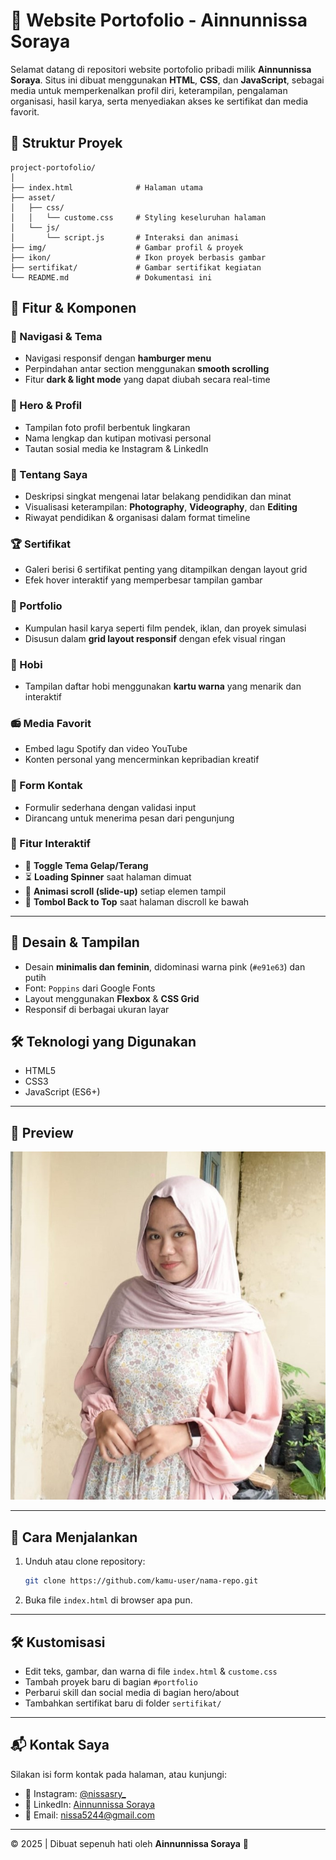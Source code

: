 
# 💼 Website Portofolio - Ainnunnissa Soraya

Selamat datang di repositori website portofolio pribadi milik **Ainnunnissa Soraya**. Situs ini dibuat menggunakan **HTML**, **CSS**, dan **JavaScript**, sebagai media untuk memperkenalkan profil diri, keterampilan, pengalaman organisasi, hasil karya, serta menyediakan akses ke sertifikat dan media favorit.

## 📂 Struktur Proyek
```
project-portofolio/
│
├── index.html              # Halaman utama
├── asset/
│   ├── css/
│   │   └── custome.css     # Styling keseluruhan halaman
│   └── js/
│       └── script.js       # Interaksi dan animasi
├── img/                    # Gambar profil & proyek
├── ikon/                   # Ikon proyek berbasis gambar
├── sertifikat/             # Gambar sertifikat kegiatan
└── README.md               # Dokumentasi ini
```

## 🔧 Fitur & Komponen

### 🌟 Navigasi & Tema
- Navigasi responsif dengan **hamburger menu**
- Perpindahan antar section menggunakan **smooth scrolling**
- Fitur **dark & light mode** yang dapat diubah secara real-time

### 👤 Hero & Profil
- Tampilan foto profil berbentuk lingkaran
- Nama lengkap dan kutipan motivasi personal
- Tautan sosial media ke Instagram & LinkedIn

### 🧠 Tentang Saya
- Deskripsi singkat mengenai latar belakang pendidikan dan minat
- Visualisasi keterampilan: **Photography**, **Videography**, dan **Editing**
- Riwayat pendidikan & organisasi dalam format timeline

### 🏆 Sertifikat
- Galeri berisi 6 sertifikat penting yang ditampilkan dengan layout grid
- Efek hover interaktif yang memperbesar tampilan gambar

### 🎥 Portfolio
- Kumpulan hasil karya seperti film pendek, iklan, dan proyek simulasi
- Disusun dalam **grid layout responsif** dengan efek visual ringan

### 🎨 Hobi
- Tampilan daftar hobi menggunakan **kartu warna** yang menarik dan interaktif

### 📻 Media Favorit
- Embed lagu Spotify dan video YouTube
- Konten personal yang mencerminkan kepribadian kreatif

### 📩 Form Kontak
- Formulir sederhana dengan validasi input
- Dirancang untuk menerima pesan dari pengunjung

### 🧠 Fitur Interaktif
- 🌙 **Toggle Tema Gelap/Terang**
- ⏳ **Loading Spinner** saat halaman dimuat
- 🎯 **Animasi scroll (slide-up)** setiap elemen tampil
- 🔼 **Tombol Back to Top** saat halaman discroll ke bawah

---

## 🎨 Desain & Tampilan

- Desain **minimalis dan feminin**, didominasi warna pink (`#e91e63`) dan putih
- Font: `Poppins` dari Google Fonts
- Layout menggunakan **Flexbox** & **CSS Grid**
- Responsif di berbagai ukuran layar

## 🛠 Teknologi yang Digunakan
- HTML5
- CSS3
- JavaScript (ES6+)

---

## 📸 Preview
![Tampilan Awal](img/NissaS.jpg)

---

## 🚀 Cara Menjalankan
1. Unduh atau clone repository:
   ```bash
   git clone https://github.com/kamu-user/nama-repo.git
   ```
2. Buka file `index.html` di browser apa pun.

---

## 🛠️ Kustomisasi
- Edit teks, gambar, dan warna di file `index.html` & `custome.css`
- Tambah proyek baru di bagian `#portfolio`
- Perbarui skill dan social media di bagian hero/about
- Tambahkan sertifikat baru di folder `sertifikat/`

---

## 📬 Kontak Saya
Silakan isi form kontak pada halaman, atau kunjungi:
- 📸 Instagram: [@nissasry_](https://www.instagram.com/nissasry_)
- 💼 LinkedIn: [Ainnunnissa Soraya](https://www.linkedin.com/in/ainnunnissa-s-48715432b/)
- 📧 Email: nissa5244@gmail.com

---

© 2025 | Dibuat sepenuh hati oleh **Ainnunnissa Soraya** 💖

